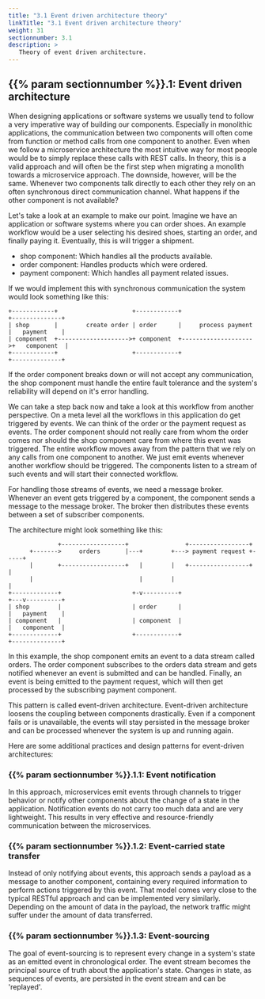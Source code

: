 ```yaml
---
title: "3.1 Event driven architecture theory"
linkTitle: "3.1 Event driven architecture theory"
weight: 31
sectionnumber: 3.1
description: >
   Theory of event driven architecture.
---
```



## {{% param sectionnumber %}}.1: Event driven architecture

When designing applications or software systems we usually tend to follow a very imperative way of building our components. Especially in monolithic applications, the communication between two components will often come from function or method calls from one component to another. Even when we follow a microservice architecture the most intuitive way for most people would be to simply replace these calls with REST calls. In theory, this is a valid approach and will often be the first step when migrating a monolith towards a microservice approach. The downside, however, will be the same. Whenever two components talk directly to each other they rely on an often synchronous direct communication channel. What happens if the other component is not available?

Let's take a look at an example to make our point. Imagine we have an application or software systems where you can order shoes. An example workflow would be a user selecting his desired shoes, starting an order, and finally paying it. Eventually, this is will trigger a shipment.

* shop component: Which handles all the products available.
* order component: Handles products which were ordered.
* payment component: Which handles all payment related issues.

If we would implement this with synchronous communication the system would look something like this:

```
+------------+                     +------------+                     +--------------+
| shop       |        create order | order      |     process payment |   payment    |
| component  +-------------------->+ component  +-------------------->+   component  |
+------------+                     +------------+                     +--------------+
```

If the order component breaks down or will not accept any communication, the shop component must handle the entire fault tolerance and the system's reliability will depend on it's error handling.

We can take a step back now and take a look at this workflow from another perspective. On a meta level all the workflows in this application do get triggered by events. We can think of the order or the payment request as events. The order component should not really care from whom the order comes nor should the shop component care from where this event was triggered. The entire workflow moves away from the pattern that we rely on any calls from one component to another. We just emit events whenever another workflow should be triggered. The components listen to a stream of such events and will start their connected workflow.

For handling those streams of events, we need a message broker. Whenever an event gets triggered by a component, the component sends a message to the message broker. The broker then distributes these events between a set of subscriber components.

The architecture might look something like this:

```
              +------------------+                +-----------------+
      +------->     orders       |---+        +---> payment request +-----+
      |       +------------------+   |        |   +-----------------+     |
      |                              |        |                           |
+-------------+                    +-v----------+                     +---v----------+
| shop        |                    | order      |                     |   payment    |
| component   |                    | component  |                     |   component  |
+-------------+                    +------------+                     +--------------+
```

In this example, the shop component emits an event to a data stream called orders. The order component subscribes to the orders data stream and gets notified whenever an event is submitted and can be handled. Finally, an event is being emitted to the payment request, which will then get processed by the subscribing payment component.

This pattern is called event-driven architecture. Event-driven architecture loosens the coupling between components drastically. Even if a component fails or is unavailable, the events will stay persisted in the message broker and can be processed whenever the system is up and running again.

Here are some additional practices and design patterns for event-driven architectures:


### {{% param sectionnumber %}}.1.1: Event notification

In this approach, microservices emit events through channels to trigger behavior or notify other components about the change of a state in the application. Notification events do not carry too much data and are very lightweight. This results in very effective and resource-friendly communication between the microservices.


### {{% param sectionnumber %}}.1.2: Event-carried state transfer

Instead of only notifying about events, this approach sends a payload as a message to another component, containing every required information to perform actions triggered by this event. That model comes very close to the typical RESTful approach and can be implemented very similarly. Depending on the amount of data in the payload, the network traffic might suffer under the amount of data transferred.


### {{% param sectionnumber %}}.1.3: Event-sourcing

The goal of event-sourcing is to represent every change in a system's state as an emitted event in chronological order. The event stream becomes the principal source of truth about the application's state. Changes in state, as sequences of events, are persisted in the event stream and can be 'replayed'.
